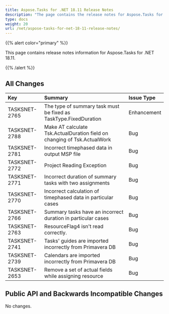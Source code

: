 ```yaml
---
title: Aspose.Tasks for .NET 18.11 Release Notes
description: "The page contains the release notes for Aspose.Tasks for .NET 18.11."
type: docs
weight: 20
url: /net/aspose-tasks-for-net-18-11-release-notes/
---
```


{{% alert color="primary" %}}

This page contains release notes information for Aspose.Tasks for .NET 18.11.

{{% /alert %}}

## **All Changes**

|**Key**|**Summary**|**Issue Type**|
| :- | :- | :- |
|TASKSNET-2765|The type of summary task must be fixed as TaskType.FixedDuration|Enhancement|
|TASKSNET-2788|Make AT calculate Tsk.ActualDuration field on changing of Tsk.ActualWork|Bug|
|TASKSNET-2781|Incorrect timephased data in output MSP file|Bug|
|TASKSNET-2772|Project Reading Exception|Bug|
|TASKSNET-2771|Incorrect duration of summary tasks with two assignments|Bug|
|TASKSNET-2770|Incorrect calculation of timephased data in particular cases|Bug|
|TASKSNET-2766|Summary tasks have an incorrect duration in particular cases|Bug|
|TASKSNET-2763|ResourceFlag4 isn't read correctly.|Bug|
|TASKSNET-2741|Tasks' guides are imported incorrectly from Primavera DB|Bug|
|TASKSNET-2739|Calendars are imported incorrectly from Primavera DB|Bug|
|TASKSNET-2653|Remove a set of actual fields while assigning resource|Bug|

## **Public API and Backwards Incompatible Changes**
No changes.
